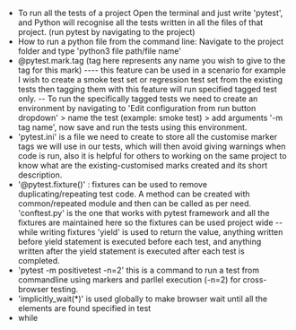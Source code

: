 - To run all the tests of a project Open the terminal and just write 'pytest', and Python will recognise all the tests written in all the files of that project. (run pytest by navigating to the project)
- How to run a python file from the command line:  Navigate to the project folder and type 'python3 file path/file name'
- @pytest.mark.tag (tag here represents any name you wish to give to the tag for this mark) ---- this feature can be used in a scenario for example I wish to create a smoke test set or regression test set from the existing tests then tagging them with this feature will run specified tagged test only.
        -- To run the specifically tagged tests we need to create an environment by navigating to 'Edit configuration from run button dropdown' > name the test (example: smoke test) > add arguments '-m tag name', now save and run the tests using this environment.
- 'pytest.ini' is a file we need to create to store all the customise marker tags we will use in our tests, which will then avoid giving warnings when code is run, also it is helpful for others to working on the same project to know what are the existing-customised marks created and its short description.
- '@pytest.fixture()' : fixtures can be used to remove duplicating/repeating test code. A method can be created with common/repeated module and then can be called as per need. 'conftest.py' is the one that works with pytest framework and all the fixtures are maintained here so the fixtures can be used project wide
        -- while writing fixtures 'yield' is used to return the value, anything written before yield statement is executed before each test, and anything written after the yield statement is executed after each test is completed.
- 'pytest -m positivetest -n=2' this is a command to run a test from commandline using markers and parllel execution (-n=2) for cross-browser testing.
- 'implicitly_wait(*)' is used globally to make browser wait until all the elements are found specified in test
- while 